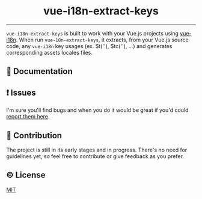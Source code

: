 <h1 align="center">vue-i18n-extract-keys</h1>
<p align="center">

</p>

---

`vue-i18n-extract-keys` is built to work with your Vue.js projects using [vue-i18n](https://kazupon.github.io/vue-i18n/). When run `vue-18n-extract-keys`, it extracts, from your Vue.js source code, any `vue-i18n` key usages (ex. $t(''), $tc(''), ...) and generates corresponding assets locales files.

## :book: Documentation



## :exclamation: Issues

I'm sure you'll find bugs and when you do it would be great if you'd could [report them here](https://github.com/oreliain/vue-i18n-extract-keys/issues).

## :muscle: Contribution

The project is still in its early stages and in progress. There's no need for guidelines yet, so feel free to contribute or give feedback as you prefer.


## :copyright: License

[MIT](http://opensource.org/licenses/MIT)